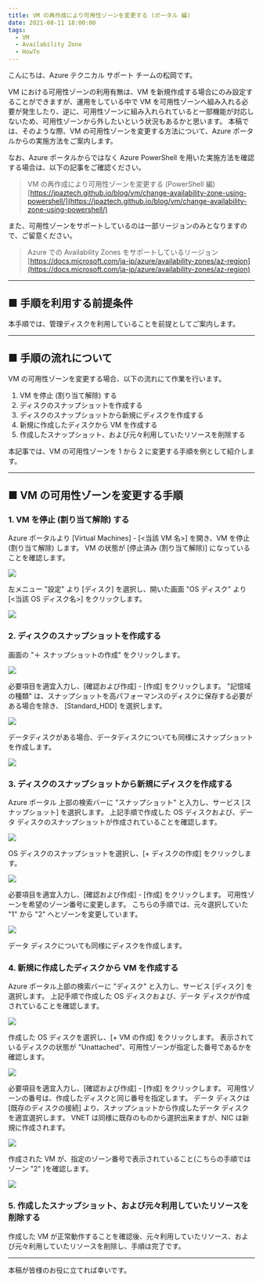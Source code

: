 ```yaml
---
title: VM の再作成により可用性ゾーンを変更する (ポータル 編)
date: 2021-08-11 18:00:00
tags:
  - VM
  - Availability Zone
  - HowTo
---
```


こんにちは、Azure テクニカル サポート チームの松岡です。

VM における可用性ゾーンの利用有無は、VM を新規作成する場合にのみ設定することができますが、運用をしている中で VM を可用性ゾーンへ組み入れる必要が発生したり、逆に、可用性ゾーンに組み入れられていると一部機能が対応しないため、可用性ゾーンから外したいという状況もあるかと思います。
本稿では、そのような際、VM の可用性ゾーンを変更する方法について、Azure ポータルからの実施方法をご案内します。

<!-- more -->

なお、Azure ポータルからではなく Azure PowerShell を用いた実施方法を確認する場合は、以下の記事をご確認ください。

> VM の再作成により可用性ゾーンを変更する (PowerShell 編)
> [https://jpaztech.github.io/blog/vm/change-availability-zone-using-powershell/](https://jpaztech.github.io/blog/vm/change-availability-zone-using-powershell/)

また、可用性ゾーンをサポートしているのは一部リージョンのみとなりますので、ご留意ください。

> Azure での Availability Zones をサポートしているリージョン
> [https://docs.microsoft.com/ja-jp/azure/availability-zones/az-region](https://docs.microsoft.com/ja-jp/azure/availability-zones/az-region)

---

## ■ 手順を利用する前提条件

本手順では、管理ディスクを利用していることを前提としてご案内します。

---

## ■ 手順の流れについて

VM の可用性ゾーンを変更する場合、以下の流れにて作業を行います。

1. VM を停止 (割り当て解除) する
2. ディスクのスナップショットを作成する
3. ディスクのスナップショットから新規にディスクを作成する
4. 新規に作成したディスクから VM を作成する
5. 作成したスナップショット、および元々利用していたリソースを削除する

本記事では、VM の可用性ゾーンを 1 から 2 に変更する手順を例として紹介します。

---

## ■ VM の可用性ゾーンを変更する手順

### 1. VM を停止 (割り当て解除) する

Azure ポータルより [Virtual Machines] - [<当該 VM 名>] を開き、VM を停止 (割り当て解除) します。
VM の状態が [停止済み (割り当て解除)] になっていることを確認します。

![](./change-availability-zone-from-portal/1.png)


左メニュー "設定" より [ディスク] を選択し、開いた画面 "OS ディスク" より [<当該 OS ディスク名>] をクリックします。

![](./change-availability-zone-from-portal/2.png)

### 2. ディスクのスナップショットを作成する

画面の "＋ スナップショットの作成" をクリックします。

![](./change-availability-zone-from-portal/3.png)


必要項目を適宜入力し、[確認および作成] - [作成] をクリックします。
"記憶域の種類" は、スナップショットを高パフォーマンスのディスクに保存する必要がある場合を除き、 [Standard_HDD] を選択します。

![](./change-availability-zone-from-portal/4.png)


データディスクがある場合、データディスクについても同様にスナップショットを作成します。

![](./change-availability-zone-from-portal/5.png)

### 3. ディスクのスナップショットから新規にディスクを作成する

Azure ポータル 上部の検索バーに "スナップショット" と入力し、サービス [スナップショット] を選択します。
上記手順で作成した OS ディスクおよび、データ ディスクのスナップショットが作成されていることを確認します。

![](./change-availability-zone-from-portal/6.png)


OS ディスクのスナップショットを選択し、[+ ディスクの作成] をクリックします。

![](./change-availability-zone-from-portal/7.png)


必要項目を適宜入力し、[確認および作成] - [作成] をクリックします。
可用性ゾーンを希望のゾーン番号に変更します。
こちらの手順では、元々選択していた "1" から "2" へとゾーンを変更しています。

![](./change-availability-zone-from-portal/8.png)


データ ディスクについても同様にディスクを作成します。

### 4. 新規に作成したディスクから VM を作成する

Azure ポータル上部の検索バーに "ディスク" と入力し、サービス [ディスク] を選択します。
上記手順で作成した OS ディスクおよび、データ ディスクが作成されていることを確認します。

![](./change-availability-zone-from-portal/9.png)


作成した OS ディスクを選択し、[+ VM の作成] をクリックします。
表示されているディスクの状態が "Unattached"、可用性ゾーンが指定した番号であるかを確認します。

![](./change-availability-zone-from-portal/10.png)


必要項目を適宜入力し、[確認および作成] - [作成] をクリックします。
可用性ゾーンの番号は、作成したディスクと同じ番号を指定します。
データ ディスクは [既存のディスクの接続] より、スナップショットから作成したデータ ディスクを適宜選択します。
VNET は同様に既存のものから選択出来ますが、NIC は新規に作成されます。

![](./change-availability-zone-from-portal/11.png)


作成された VM が、指定のゾーン番号で表示されていること(こちらの手順ではゾーン "2" )を確認します。

![](./change-availability-zone-from-portal/12.png)

### 5. 作成したスナップショット、および元々利用していたリソースを削除する

作成した VM が正常動作することを確認後、元々利用していたリソース、および元々利用していたリソースを削除し、手順は完了です。

---

本稿が皆様のお役に立てれば幸いです。

